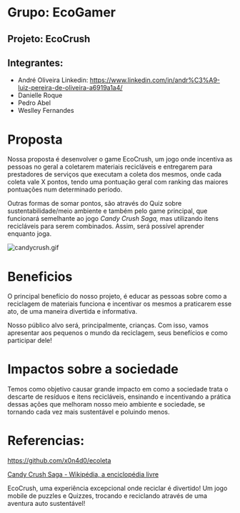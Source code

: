 # Grupo: EcoGamer

## Projeto: EcoCrush

## Integrantes:

- André Oliveira
  Linkedin: https://www.linkedin.com/in/andr%C3%A9-luiz-pereira-de-oliveira-a6919a1a4/
- Danielle Roque
- Pedro Abel
- Weslley Fernandes

# Proposta

Nossa proposta é desenvolver o game EcoCrush, um jogo onde incentiva as pessoas no geral a coletarem materiais recicláveis e entregarem para prestadores de serviços que executam a coleta dos mesmos, onde cada coleta vale X pontos, tendo uma pontuação geral com ranking das maiores pontuações num determinado período.

Outras formas de somar pontos, são através do Quiz sobre sustentabilidade/meio ambiente e também pelo game principal, que funcionará semelhante ao jogo _Candy Crush Saga,_ mas utilizando itens recicláveis para serem combinados. Assim, será possível aprender enquanto joga.

![candycrush.gif](https://s3-us-west-2.amazonaws.com/secure.notion-static.com/19e300eb-eed8-41b4-baa6-04bfda415594/candycrush.gif)

# Beneficios

O principal benefício do nosso projeto, é educar as pessoas sobre como a reciclagem de materiais funciona e incentivar os mesmos a praticarem esse ato, de uma maneira divertida e informativa.

Nosso público alvo será, principalmente, crianças. Com isso, vamos apresentar aos pequenos o mundo da reciclagem, seus benefícios e como participar dele!

# Impactos sobre a sociedade

Temos como objetivo causar grande impacto em como a sociedade trata o descarte de resíduos e itens recicláveis, ensinando e incentivando a prática dessas ações que melhoram nosso meio ambiente e sociedade, se tornando cada vez mais sustentável e poluindo menos.

# Referencias:

https://github.com/x0n4d0/ecoleta

[Candy Crush Saga - Wikipédia, a enciclopédia livre](https://pt.wikipedia.org/wiki/Candy_Crush_Saga)

EcoCrush, uma experiência excepcional onde reciclar é divertido! Um jogo mobile de puzzles e Quizzes, trocando e reciclando através de uma aventura auto sustentável!

